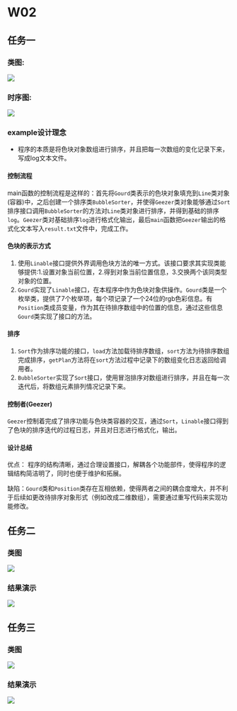 # W02

## 任务一
### 类图:
![](https://github.com/jwork-2021/jw02-NJUOYX/blob/master/work/uml/objs.pu)

### 时序图:
![](https://github.com/jwork-2021/jw02-NJUOYX/blob/master/work/uml/timeline.pu)

### example设计理念

* 程序的本质是将色块对象数组进行排序，并且把每一次数组的变化记录下来，写成log文本文件。

#### 控制流程
main函数的控制流程是这样的：首先将```Gourd```类表示的色块对象填充到```Line```类对象(容器)中，之后创建一个排序类```BubbleSorter```，并使得```Geezer```类对象能够通过```Sort```排序接口调用```BubbleSorter```的方法对```Line```类对象进行排序，并得到基础的排序```log```。```Geezer```类对基础排序```log```进行格式化输出，最后```main```函数把```Geezer```输出的格式化文本写入```result.txt```文件中，完成工作。

#### 色块的表示方式
1. 使用```Linable```接口提供外界调用色块方法的唯一方式。该接口要求其实现类能够提供:1.设置对象当前位置，2.得到对象当前位置信息，3.交换两个该同类型对象的位置。
2. ```Gourd```实现了```Linable```接口，在本程序中作为色块对象供操作。```Gourd```类是一个枚举类，提供了7个枚举项，每个项记录了一个24位的rgb色彩信息。有```Position```类成员变量，作为其在待排序数组中的位置的信息，通过这些信息```Gourd```类实现了接口的方法。


#### 排序
1. ```Sort```作为排序功能的接口，```load```方法加载待排序数组，```sort```方法为待排序数组完成排序，```getPlan```方法将在```sort```方法过程中记录下的数组变化日志返回给调用者。
2. ```BubbleSorter```实现了```Sort```接口，使用冒泡排序对数组进行排序，并且在每一次迭代后，将数组元素排列情况记录下来。


#### 控制者(Geezer)
```Geezer```控制着完成了排序功能与色块类容器的交互，通过```Sort```，```Linable```接口得到了色块的排序迭代的过程日志，并且对日志进行格式化，输出。


#### 设计总结
优点： 程序的结构清晰，通过合理设置接口，解耦各个功能部件，使得程序的逻辑结构简洁明了，同时也便于维护和拓展。

缺陷：```Gourd```类和```Position```类存在互相依赖，使得两者之间的耦合度增大，并不利于后续如更改待排序对象形式（例如改成二维数组），需要通过重写代码来实现功能修改。

## 任务二

### 类图
![](https://github.com/jwork-2021/jw02-NJUOYX/blob/master/work/uml/task2.pu)
### 结果演示
![](https://asciinema.org/a/RQXuackROvAQFGHTLxFht8Gn2)

## 任务三

### 类图
![](https://github.com/jwork-2021/jw02-NJUOYX/blob/master/work/uml/task3.pu)
### 结果演示
![](https://asciinema.org/a/5yBg4z8N4TriMCYoiM2ONFX0X)
